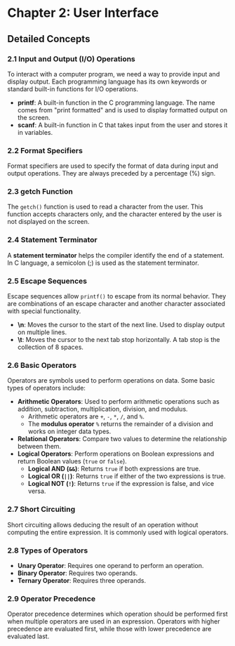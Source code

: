 # Chapter 2: User Interface

## Detailed Concepts

### 2.1 Input and Output (I/O) Operations
To interact with a computer program, we need a way to provide input and display output. Each programming language has its own keywords or standard built-in functions for I/O operations.

- **printf**: A built-in function in the C programming language. The name comes from "print formatted" and is used to display formatted output on the screen.
- **scanf**: A built-in function in C that takes input from the user and stores it in variables.

### 2.2 Format Specifiers
Format specifiers are used to specify the format of data during input and output operations. They are always preceded by a percentage (%) sign.

### 2.3 getch Function
The `getch()` function is used to read a character from the user. This function accepts characters only, and the character entered by the user is not displayed on the screen.

### 2.4 Statement Terminator
A **statement terminator** helps the compiler identify the end of a statement. In C language, a semicolon (;) is used as the statement terminator.

### 2.5 Escape Sequences
Escape sequences allow `printf()` to escape from its normal behavior. They are combinations of an escape character and another character associated with special functionality.

- **\n**: Moves the cursor to the start of the next line. Used to display output on multiple lines.
- **\t**: Moves the cursor to the next tab stop horizontally. A tab stop is the collection of 8 spaces.

### 2.6 Basic Operators
Operators are symbols used to perform operations on data. Some basic types of operators include:
- **Arithmetic Operators**: Used to perform arithmetic operations such as addition, subtraction, multiplication, division, and modulus.
    - Arithmetic operators are `+`, `-`, `*`, `/`, and `%`.
    - The **modulus operator** `%` returns the remainder of a division and works on integer data types.
- **Relational Operators**: Compare two values to determine the relationship between them.
- **Logical Operators**: Perform operations on Boolean expressions and return Boolean values (`true` or `false`).
    - **Logical AND (`&&`)**: Returns `true` if both expressions are true.
    - **Logical OR (`||`)**: Returns `true` if either of the two expressions is true.
    - **Logical NOT (`!`)**: Returns `true` if the expression is false, and vice versa.

### 2.7 Short Circuiting
Short circuiting allows deducing the result of an operation without computing the entire expression. It is commonly used with logical operators.

### 2.8 Types of Operators
- **Unary Operator**: Requires one operand to perform an operation.
- **Binary Operator**: Requires two operands.
- **Ternary Operator**: Requires three operands.

### 2.9 Operator Precedence
Operator precedence determines which operation should be performed first when multiple operators are used in an expression. Operators with higher precedence are evaluated first, while those with lower precedence are evaluated last.

